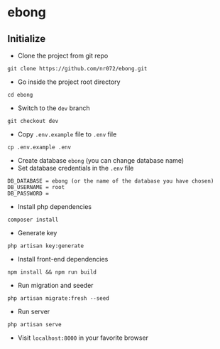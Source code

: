 # ebong

## Initialize

- Clone the project from git repo
~~~shell
git clone https://github.com/nr072/ebong.git
~~~
- Go inside the project root directory
~~~shell
cd ebong
~~~
- Switch to the `dev` branch
~~~shell
git checkout dev
~~~
- Copy `.env.example` file to `.env` file
~~~shell
cp .env.example .env
~~~
- Create database `ebong` (you can change database name)
- Set database credentials in the `.env` file
~~~shell
DB_DATABASE = ebong (or the name of the database you have chosen)
DB_USERNAME = root
DB_PASSWORD =
~~~
- Install php dependencies
~~~shell
composer install
~~~
- Generate key
~~~shell
php artisan key:generate
~~~
- Install front-end dependencies
~~~shell
npm install && npm run build
~~~
- Run migration and seeder
~~~shell
php artisan migrate:fresh --seed
~~~
- Run server
~~~shell
php artisan serve
~~~
- Visit `localhost:8000` in your favorite browser